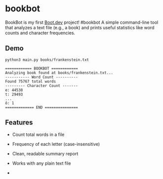 # bookbot

BookBot is my first [Boot.dev](https://www.boot.dev) project! #bookbot
A simple command-line tool that analyzes a text file (e.g., a book) and prints useful statistics like word counts and character frequencies.

## Demo
```
python3 main.py books/frankenstein.txt 

============ BOOKBOT ============
Analyzing book found at books/frankenstein.txt...
----------- Word Count ----------
Found 75767 total words
--------- Character Count -------
e: 44538
t: 29493
...
ô: 1
============= END ===============
```
## Features
- Count total words in a file
- Frequency of each letter (case-insensitive)
- Clean, readable summary report
- Works with any plain text file

- 
